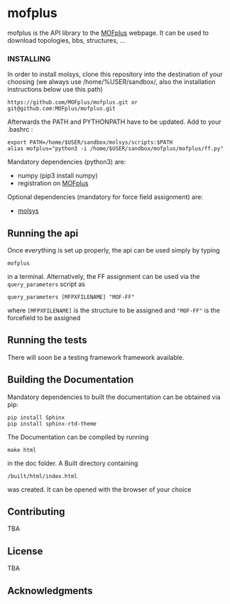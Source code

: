 # mofplus

mofplus is the API library to the [MOFplus](www.mofplus.org) webpage. It can be used to download topologies, bbs, structures, ...

### INSTALLING

In order to install molsys, clone this repository into the destination of your choosing (we always use /home/%USER/sandbox/, also the installation instructions below use this path)

```
https://github.com/MOFplus/mofplus.git or git@github.com:MOFplus/mofplus.git
```

Afterwards the PATH and PYTHONPATH have to be updated. Add to your .bashrc :
```
export PATH=/home/$USER/sandbox/molsys/scripts:$PATH
alias mofplus="python3 -i /home/$USER/sandbox/mofplus/mofplus/ff.py"
```


Mandatory dependencies (python3) are:

* numpy (pip3 install numpy)
* registration on [MOFplus](www.mofplus.org) 

Optional dependencies (mandatory for force field assignment) are:
* [molsys](https://github.com/MOFplus/molsys)


## Running the api

Once everything is set up properly, the api can be used simply by typing 
```
mofplus
```
in a terminal. Alternatively, the FF assignment can be used via the `query_parameters` script as
```
query_parameters [MFPXFILENAME] "MOF-FF"
```
where `[MFPXFILENAME]` is the structure to be assigned and `"MOF-FF"` is the forcefield to be assigned 

## Running the tests

There will soon be a testing framework framework available.

## Building the Documentation

Mandatory dependencies to built the documentation can be obtained via pip:
```
pip install Sphinx
pip install sphinx-rtd-theme
```
The Documentation can be compiled by running
```
make html
```
in the doc folder.
A Built directory containing
```
/built/html/index.html
```
was created. It can be opened with the browser of your choice

## Contributing

TBA

## License

TBA

## Acknowledgments



